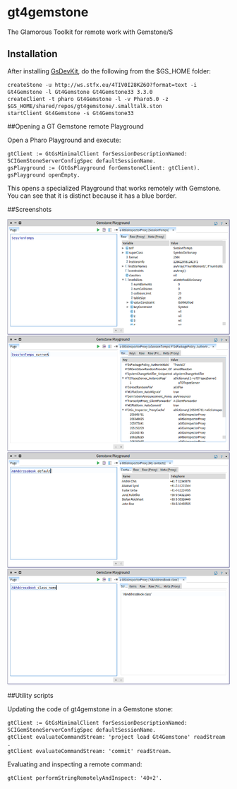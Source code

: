 # gt4gemstone
The Glamorous Toolkit for remote work with Gemstone/S

## Installation

After installing [GsDevKit](https://github.com/GsDevKit/GsDevKit_home#installation), do the following from the $GS_HOME folder:

    createStone -u http://ws.stfx.eu/4TIV0I28KZ6O?format=text -i Gt4Gemstone -l Gt4Gemstone Gt4Gemstone33 3.3.0
    createClient -t pharo Gt4Gemstone -l -v Pharo5.0 -z $GS_HOME/shared/repos/gt4gemstone/.smalltalk.ston
    startClient Gt4Gemstone -s Gt4Gemstone33

##Opening a GT Gemstone remote Playground

Open a Pharo Playground and execute:

    gtClient := GtGsMinimalClient forSessionDescriptionNamed: SCIGemStoneServerConfigSpec defaultSessionName.
    gsPlayground := (GtGsPlayground forGemstoneClient: gtClient).
    gsPlayground openEmpty.

This opens a specialized Playground that works remotely with Gemstone. You can see that it is distinct because it has a blue border.

##Screenshots

<img src="doc/raw-inspector.png"/>

<img src="doc/dictionary-inspector.png"/>

<img src="doc/custom-inspector.png"/>

<img src="doc/string-inspector.png"/>



##Utility scripts

Updating the code of gt4gemstone in a Gemstone stone:

    gtClient := GtGsMinimalClient forSessionDescriptionNamed: SCIGemStoneServerConfigSpec defaultSessionName.
    gtClient evaluateCommandStream: 'project load Gt4Gemstone' readStream .
    gtClient evaluateCommandStream: 'commit' readStream.

Evaluating and inspecting a remote command:

    gtClient performStringRemotelyAndInspect: '40+2'.
